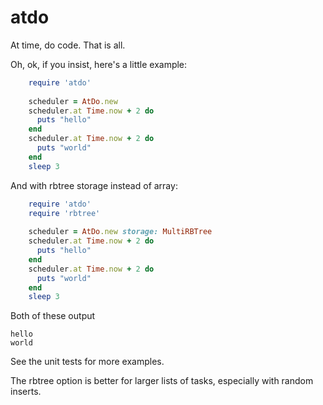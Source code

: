 atdo
====

At time, do code. That is all.

Oh, ok, if you insist, here's a little example:

```ruby
    require 'atdo'
    
    scheduler = AtDo.new
    scheduler.at Time.now + 2 do
      puts "hello"
    end
    scheduler.at Time.now + 2 do
      puts "world"
    end
    sleep 3
```

And with rbtree storage instead of array:

```ruby
    require 'atdo'
    require 'rbtree'
    
    scheduler = AtDo.new storage: MultiRBTree
    scheduler.at Time.now + 2 do
      puts "hello"
    end
    scheduler.at Time.now + 2 do
      puts "world"
    end
    sleep 3
```

Both of these output

    hello
    world

See the unit tests for more examples.

The rbtree option is better for larger lists of tasks, especially with random inserts.
